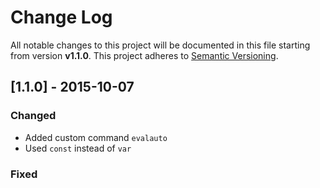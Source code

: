 # Change Log

All notable changes to this project will be documented in this file starting from version **v1.1.0**.
This project adheres to [Semantic Versioning](http://semver.org/).

## [1.1.0] - 2015-10-07
### Changed

- Added custom command `evalauto`
- Used `const` instead of `var`

### Fixed
